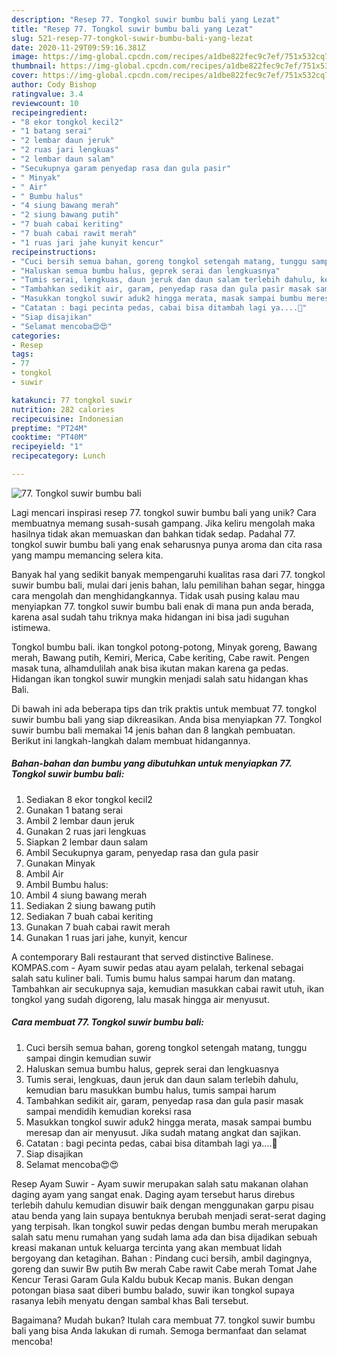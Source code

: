 ```yaml
---
description: "Resep 77. Tongkol suwir bumbu bali yang Lezat"
title: "Resep 77. Tongkol suwir bumbu bali yang Lezat"
slug: 521-resep-77-tongkol-suwir-bumbu-bali-yang-lezat
date: 2020-11-29T09:59:16.381Z
image: https://img-global.cpcdn.com/recipes/a1dbe822fec9c7ef/751x532cq70/77-tongkol-suwir-bumbu-bali-foto-resep-utama.jpg
thumbnail: https://img-global.cpcdn.com/recipes/a1dbe822fec9c7ef/751x532cq70/77-tongkol-suwir-bumbu-bali-foto-resep-utama.jpg
cover: https://img-global.cpcdn.com/recipes/a1dbe822fec9c7ef/751x532cq70/77-tongkol-suwir-bumbu-bali-foto-resep-utama.jpg
author: Cody Bishop
ratingvalue: 3.4
reviewcount: 10
recipeingredient:
- "8 ekor tongkol kecil2"
- "1 batang serai"
- "2 lembar daun jeruk"
- "2 ruas jari lengkuas"
- "2 lembar daun salam"
- "Secukupnya garam penyedap rasa dan gula pasir"
- " Minyak"
- " Air"
- " Bumbu halus"
- "4 siung bawang merah"
- "2 siung bawang putih"
- "7 buah cabai keriting"
- "7 buah cabai rawit merah"
- "1 ruas jari jahe kunyit kencur"
recipeinstructions:
- "Cuci bersih semua bahan, goreng tongkol setengah matang, tunggu sampai dingin kemudian suwir"
- "Haluskan semua bumbu halus, geprek serai dan lengkuasnya"
- "Tumis serai, lengkuas, daun jeruk dan daun salam terlebih dahulu, kemudian baru masukkan bumbu halus, tumis sampai harum"
- "Tambahkan sedikit air, garam, penyedap rasa dan gula pasir masak sampai mendidih kemudian koreksi rasa"
- "Masukkan tongkol suwir aduk2 hingga merata, masak sampai bumbu meresap dan air menyusut. Jika sudah matang angkat dan sajikan."
- "Catatan : bagi pecinta pedas, cabai bisa ditambah lagi ya....🙏"
- "Siap disajikan"
- "Selamat mencoba😍😍"
categories:
- Resep
tags:
- 77
- tongkol
- suwir

katakunci: 77 tongkol suwir 
nutrition: 282 calories
recipecuisine: Indonesian
preptime: "PT24M"
cooktime: "PT40M"
recipeyield: "1"
recipecategory: Lunch

---
```



![77. Tongkol suwir bumbu bali](https://img-global.cpcdn.com/recipes/a1dbe822fec9c7ef/751x532cq70/77-tongkol-suwir-bumbu-bali-foto-resep-utama.jpg)

Lagi mencari inspirasi resep 77. tongkol suwir bumbu bali yang unik? Cara membuatnya memang susah-susah gampang. Jika keliru mengolah maka hasilnya tidak akan memuaskan dan bahkan tidak sedap. Padahal 77. tongkol suwir bumbu bali yang enak seharusnya punya aroma dan cita rasa yang mampu memancing selera kita.

Banyak hal yang sedikit banyak mempengaruhi kualitas rasa dari 77. tongkol suwir bumbu bali, mulai dari jenis bahan, lalu pemilihan bahan segar, hingga cara mengolah dan menghidangkannya. Tidak usah pusing kalau mau menyiapkan 77. tongkol suwir bumbu bali enak di mana pun anda berada, karena asal sudah tahu triknya maka hidangan ini bisa jadi suguhan istimewa.

Tongkol bumbu bali. ikan tongkol potong-potong, Minyak goreng, Bawang merah, Bawang putih, Kemiri, Merica, Cabe keriting, Cabe rawit. Pengen masak tuna, alhamdulilah anak bisa ikutan makan karena ga pedas. Hidangan ikan tongkol suwir mungkin menjadi salah satu hidangan khas Bali.


Di bawah ini ada beberapa tips dan trik praktis untuk membuat 77. tongkol suwir bumbu bali yang siap dikreasikan. Anda bisa menyiapkan 77. Tongkol suwir bumbu bali memakai 14 jenis bahan dan 8 langkah pembuatan. Berikut ini langkah-langkah dalam membuat hidangannya.

<!--inarticleads1-->

##### Bahan-bahan dan bumbu yang dibutuhkan untuk menyiapkan 77. Tongkol suwir bumbu bali:

1. Sediakan 8 ekor tongkol kecil2
1. Gunakan 1 batang serai
1. Ambil 2 lembar daun jeruk
1. Gunakan 2 ruas jari lengkuas
1. Siapkan 2 lembar daun salam
1. Ambil Secukupnya garam, penyedap rasa dan gula pasir
1. Gunakan  Minyak
1. Ambil  Air
1. Ambil  Bumbu halus:
1. Ambil 4 siung bawang merah
1. Sediakan 2 siung bawang putih
1. Sediakan 7 buah cabai keriting
1. Gunakan 7 buah cabai rawit merah
1. Gunakan 1 ruas jari jahe, kunyit, kencur


A contemporary Bali restaurant that served distinctive Balinese. KOMPAS.com - Ayam suwir pedas atau ayam pelalah, terkenal sebagai salah satu kuliner bali. Tumis bumu halus sampai harum dan matang. Tambahkan air secukupnya saja, kemudian masukkan cabai rawit utuh, ikan tongkol yang sudah digoreng, lalu masak hingga air menyusut. 

<!--inarticleads2-->

##### Cara membuat 77. Tongkol suwir bumbu bali:

1. Cuci bersih semua bahan, goreng tongkol setengah matang, tunggu sampai dingin kemudian suwir
1. Haluskan semua bumbu halus, geprek serai dan lengkuasnya
1. Tumis serai, lengkuas, daun jeruk dan daun salam terlebih dahulu, kemudian baru masukkan bumbu halus, tumis sampai harum
1. Tambahkan sedikit air, garam, penyedap rasa dan gula pasir masak sampai mendidih kemudian koreksi rasa
1. Masukkan tongkol suwir aduk2 hingga merata, masak sampai bumbu meresap dan air menyusut. Jika sudah matang angkat dan sajikan.
1. Catatan : bagi pecinta pedas, cabai bisa ditambah lagi ya....🙏
1. Siap disajikan
1. Selamat mencoba😍😍


Resep Ayam Suwir - Ayam suwir merupakan salah satu makanan olahan daging ayam yang sangat enak. Daging ayam tersebut harus direbus terlebih dahulu kemudian disuwir baik dengan menggunakan garpu pisau atau benda yang lain supaya bentuknya berubah menjadi serat-serat daging yang terpisah. Ikan tongkol suwir pedas dengan bumbu merah merupakan salah satu menu rumahan yang sudah lama ada dan bisa dijadikan sebuah kreasi makanan untuk keluarga tercinta yang akan membuat lidah bergoyang dan ketagihan. Bahan : Pindang cuci bersih, ambil dagingnya, goreng dan suwir Bw putih Bw merah Cabe rawit Cabe merah Tomat Jahe Kencur Terasi Garam Gula Kaldu bubuk Kecap manis. Bukan dengan potongan biasa saat diberi bumbu balado, suwir ikan tongkol supaya rasanya lebih menyatu dengan sambal khas Bali tersebut. 

Bagaimana? Mudah bukan? Itulah cara membuat 77. tongkol suwir bumbu bali yang bisa Anda lakukan di rumah. Semoga bermanfaat dan selamat mencoba!
